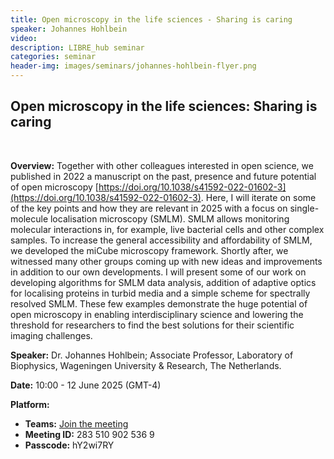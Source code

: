 ```yaml
---
title: Open microscopy in the life sciences - Sharing is caring
speaker: Johannes Hohlbein
video: 
description: LIBRE_hub seminar
categories: seminar
header-img: images/seminars/johannes-hohlbein-flyer.png
---
```


## Open microscopy in the life sciences: Sharing is caring
<br>

**Overview:** 
Together with other colleagues interested in open science, we published in 2022 a manuscript on the past, presence and future potential of open microscopy [https://doi.org/10.1038/s41592-022-01602-3](https://doi.org/10.1038/s41592-022-01602-3). Here, I will iterate on some of the key points and how they are relevant in 2025 with a focus on single-molecule localisation microscopy (SMLM). SMLM allows monitoring molecular interactions in, for example, live bacterial cells and other complex samples. To increase the general accessibility and affordability of SMLM, we developed the miCube microscopy framework. Shortly after, we witnessed many other groups coming up with new ideas and improvements in addition to our own developments. I will present some of our work on developing algorithms for SMLM data analysis, addition of adaptive optics for localising proteins in turbid media and a simple scheme for spectrally resolved SMLM. These few examples demonstrate the huge potential of open microscopy in enabling interdisciplinary science and lowering the threshold for researchers to find the best solutions for their scientific imaging challenges.

**Speaker:** Dr. Johannes Hohlbein; Associate Professor, Laboratory of Biophysics, Wageningen University & Research, The Netherlands.

**Date:** 10:00 - 12 June 2025 (GMT-4)

**Platform:**
- **Teams:** [Join the meeting](https://teams.microsoft.com/l/meetup-join/19%3ameeting_NjI2YzYwYTAtNWEyMC00Mjc1LThkMjAtYWI1YTcyMDQyNTJi%40thread.v2/0?context=%7b%22Tid%22%3a%225ff5d9fa-f83f-4ac1-a4d2-eb48ea0a00d2%22%2c%22Oid%22%3a%22b066b156-36d2-4bf1-8723-85ab0bba4b91%22%7d)
- **Meeting ID:** 283 510 902 536 9
- **Passcode:** hY2wi7RY